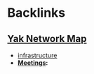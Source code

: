
# Backlinks
## [Yak Network Map](<Yak Network Map.md>)
- [infrastructure](<infrastructure.md>)
- **[Meetings](<Meetings.md>):**

